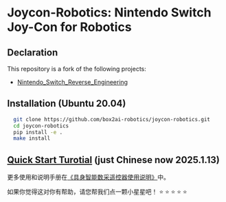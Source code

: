 
# Joycon-Robotics: Nintendo Switch Joy-Con for Robotics

## Declaration

This repository is a fork of the following projects:
<!-- - [joycon-python](https://github.com/tocoteron/joycon-python) -->
- [Nintendo_Switch_Reverse_Engineering](https://github.com/dekuNukem/Nintendo_Switch_Reverse_Engineering)


## Installation (Ubuntu 20.04)

```bash
  git clone https://github.com/box2ai-robotics/joycon-robotics.git
  cd joycon-robotics
  pip install -e .
  make install
```

## [Quick Start Turotial](joycon_robotics_tutorial.ipynb) (just Chinese now 2025.1.13)

更多使用和说明手册在[《具身智能数采遥控器使用说明》](具身智能数采遥控器使用说明V0.1.pdf)中。

如果你觉得这对你有帮助，请您帮我们点一颗小星星吧！ ⭐ ⭐ ⭐ ⭐ ⭐




